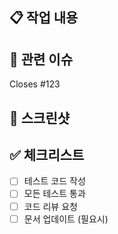 ## 📋 작업 내용
<!-- 무엇을 변경했는지 간단히 설명 -->

## 🔗 관련 이슈
Closes #123

## 📸 스크린샷
<!-- UI 변경사항이 있다면 스크린샷 첨부 -->

## ✅ 체크리스트
- [ ] 테스트 코드 작성
- [ ] 모든 테스트 통과
- [ ] 코드 리뷰 요청
- [ ] 문서 업데이트 (필요시)